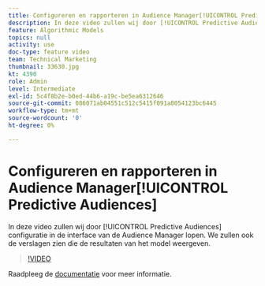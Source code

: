 ```yaml
---
title: Configureren en rapporteren in Audience Manager[!UICONTROL Predictive Audiences]
description: In deze video zullen wij door [!UICONTROL Predictive Audiences] configuratie in de interface van de Audience Manager lopen. We zullen ook de verslagen zien die de resultaten van het model weergeven.
feature: Algorithmic Models
topics: null
activity: use
doc-type: feature video
team: Technical Marketing
thumbnail: 33630.jpg
kt: 4390
role: Admin
level: Intermediate
exl-id: 5c4f8b2e-b0ed-44b6-a19c-be5ea6312646
source-git-commit: 086071ab04551c512c5415f091a8054123bc6445
workflow-type: tm+mt
source-wordcount: '0'
ht-degree: 0%

---
```


# Configureren en rapporteren in Audience Manager[!UICONTROL Predictive Audiences]

In deze video zullen wij door [!UICONTROL Predictive Audiences] configuratie in de interface van de Audience Manager lopen. We zullen ook de verslagen zien die de resultaten van het model weergeven.

>[!VIDEO](https://video.tv.adobe.com/v/33630/?quality=12)

Raadpleeg de [documentatie](https://experienceleague.adobe.com/docs/audience-manager/user-guide/features/algorithmic-models/predictive-audiences/predictive-audiences.html) voor meer informatie.
